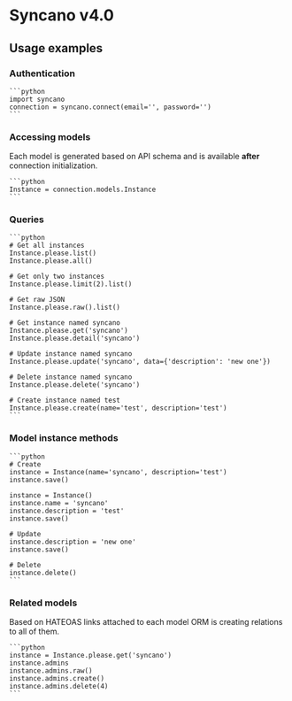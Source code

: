 # Syncano v4.0

## Usage examples

### Authentication

    ```python
    import syncano
    connection = syncano.connect(email='', password='')
    ```

### Accessing models
Each model is generated based on API schema and is available **after** connection initialization.

    ```python
    Instance = connection.models.Instance
    ```


### Queries

    ```python
    # Get all instances
    Instance.please.list()
    Instance.please.all()

    # Get only two instances
    Instance.please.limit(2).list()

    # Get raw JSON
    Instance.please.raw().list()

    # Get instance named syncano
    Instance.please.get('syncano')
    Instance.please.detail('syncano')

    # Update instance named syncano
    Instance.please.update('syncano', data={'description': 'new one'})

    # Delete instance named syncano
    Instance.please.delete('syncano')

    # Create instance named test
    Instance.please.create(name='test', description='test')
    ```


### Model instance methods

    ```python
    # Create
    instance = Instance(name='syncano', description='test')
    instance.save()

    instance = Instance()
    instance.name = 'syncano'
    instance.description = 'test'
    instance.save()

    # Update
    instance.description = 'new one'
    instance.save()

    # Delete
    instance.delete()
    ```

### Related models
Based on HATEOAS links attached to each model ORM is creating relations to all of them.

    ```python
    instance = Instance.please.get('syncano')
    instance.admins
    instance.admins.raw()
    instance.admins.create()
    instance.admins.delete(4)
    ```
